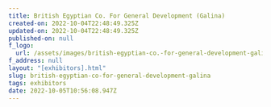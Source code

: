 ```yaml
---
title: British Egyptian Co. For General Development (Galina)
created-on: 2022-10-04T22:48:49.325Z
updated-on: 2022-10-04T22:48:49.325Z
published-on: null
f_logo:
  url: /assets/images/british-egyptian-co.-for-general-development-galina-.jpg
f_address: null
layout: "[exhibitors].html"
slug: british-egyptian-co-for-general-development-galina
tags: exhibitors
date: 2022-10-05T10:56:08.947Z
---
```

